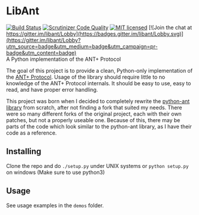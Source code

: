 # LibAnt

[![Build Status](https://travis-ci.org/half2me/libant.svg?branch=master)](https://travis-ci.org/half2me/libant)
[![Scrutinizer Code Quality](https://scrutinizer-ci.com/g/half2me/libant/badges/quality-score.png?b=master)](https://scrutinizer-ci.com/g/half2me/libant/?branch=master)
[![MIT licensed](https://img.shields.io/badge/license-MIT-blue.svg)](https://raw.githubusercontent.com/half2me/libant/master/LICENSE) 
[![Join the chat at https://gitter.im/libant/Lobby](https://badges.gitter.im/libant/Lobby.svg)](https://gitter.im/libant/Lobby?utm_source=badge&utm_medium=badge&utm_campaign=pr-badge&utm_content=badge)  
A Python implementation of the ANT+ Protocol  

The goal of this project is to provide a clean, Python-only implementation of the [ANT+ Protocol](https://www.thisisant.com). Usage of the library should require little to no knowledge of the ANT+ Protocol internals. It should be easy to use, easy to read, and have proper error handling.

This project was born when I decided to completely rewrite the [python-ant library](https://github.com/mvillalba/python-ant) from scratch, after not finding a fork that suited my needs. There were so many different forks of the original project, each with their own patches, but not a properly useable one. Because of this, there may be parts of the code which look similar to the python-ant library, as I have their code as a reference.

## Installing
Clone the repo and do `./setup.py` under UNIX systems or `python setup.py` on windows (Make sure to use python3)

## Usage
See usage examples in the `demos` folder.